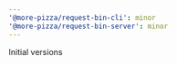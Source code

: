 ```yaml
---
'@more-pizza/request-bin-cli': minor
'@more-pizza/request-bin-server': minor
---
```


Initial versions
